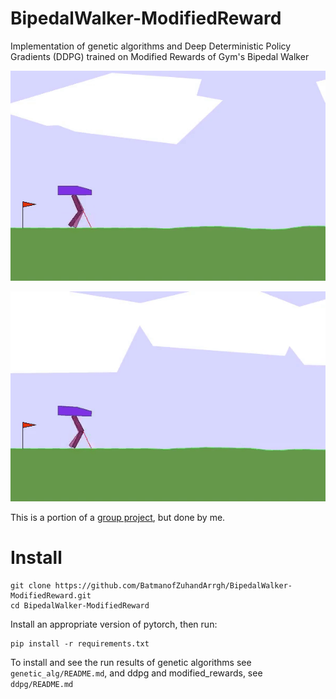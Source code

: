 # BipedalWalker-ModifiedReward
Implementation of genetic algorithms and Deep Deterministic Policy Gradients (DDPG) trained on Modified Rewards of Gym's Bipedal Walker

![DDPG-Default Reward](./documents/default.gif)


![DDPG-RunFaster Reward](./documents/runfaster.gif)

This is a portion of a [group project](https://github.com/ngocanh2809/CS5446-Bipedal-Walker), but done by me. 

# Install
```
git clone https://github.com/BatmanofZuhandArrgh/BipedalWalker-ModifiedReward.git
cd BipedalWalker-ModifiedReward
```

Install an appropriate version of pytorch, then run:
```
pip install -r requirements.txt
```

To install and see the run results of genetic algorithms see ```genetic_alg/README.md```, and ddpg and modified_rewards, see ```ddpg/README.md```